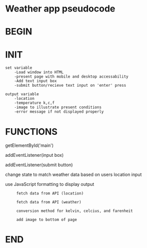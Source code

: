 # Weather app pseudocode

# BEGIN

# INIT

    set variable
        -Load window into HTML
        -present page with mobile and desktop accessability
        -Add text input box
        -submit button/recieve text input on 'enter' press

    output variable
        -location
        -temperature k,c,f
        -image to illustrate present conditions
        -error message if not displayed properly

# FUNCTIONS

getElementById('main')

addEventListener(input box)

addEventListener(submit button)

change state to match weather data based on users location input

use JavaScript formatting to display output

         fetch data from API (location)

         fetch data from API (weather)

         conversion method for kelvin, celcius, and farenheit

         add image to bottom of page

# END
